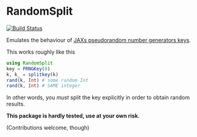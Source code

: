 # RandomSplit

[![Build Status](https://github.com/olivierverdier/RandomSplit.jl/actions/workflows/CI.yml/badge.svg?branch=main)](https://github.com/olivierverdier/RandomSplit.jl/actions/workflows/CI.yml?query=branch%3Amain)

Emulates the behaviour of [JAXs pseudorandom number generators keys](https://jax.readthedocs.io/en/latest/jax.random.html).

This works roughly like this
```julia
using RandomSplit
key = PRNGKey(0)
k, k_ = splitkey(k)
rand(k, Int) # some random Int
rand(k, Int) # SAME integer
```

In other words, you *must* split the key explicitly in order to obtain random results.

**This package is hardly tested, use at your own risk.**

(Contributions welcome, though)
